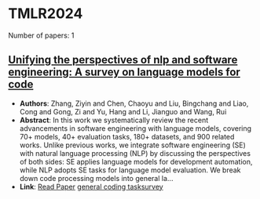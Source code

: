 # TMLR2024

Number of papers: 1

## [Unifying the perspectives of nlp and software engineering: A survey on language models for code](paper_1.md)
- **Authors**: Zhang, Ziyin and Chen, Chaoyu and Liu, Bingchang and Liao, Cong and Gong, Zi and Yu, Hang and Li, Jianguo and Wang, Rui
- **Abstract**: In this work we systematically review the recent advancements in software engineering with language models, covering 70+ models, 40+ evaluation tasks, 180+ datasets, and 900 related works. Unlike previous works, we integrate software engineering (SE) with natural language processing (NLP) by discussing the perspectives of both sides: SE applies language models for development automation, while NLP adopts SE tasks for language model evaluation. We break down code processing models into general la...
- **Link**: [Read Paper](https://arxiv.org/pdf/2311.07989)
[general coding task](../../labels/general_coding_task.md)[survey](../../labels/survey.md)